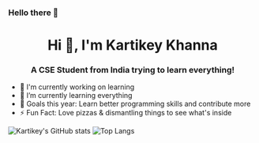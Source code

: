 ### Hello there 👋

<h1 align="center">Hi 👋, I'm Kartikey Khanna</h1>
<h3 align="center">A CSE Student from India trying to learn everything!</h3>


* 🔭 I'm currently working on learning
* 🌱 I’m currently learning everything
* 🥅 Goals this year: Learn better programming skills and contribute more
* ⚡ Fun Fact: Love pizzas & dismantling things to see what's inside

![Kartikey's GitHub stats](https://github-readme-stats.vercel.app/api?username=itsksquare&count_private=true&show_icons=true&theme=dark&title_color=0055ff&bg_color=000000)
![Top Langs](https://github-readme-stats.vercel.app/api/top-langs/?username=itsksquare&layout=compact&theme=dark&title_color=0055ff&bg_color=000000)
